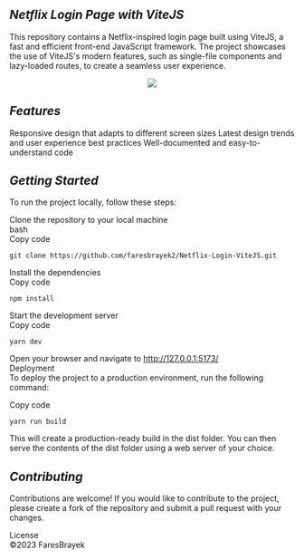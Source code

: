 *Netflix Login Page with ViteJS*
------
This repository contains a Netflix-inspired login page built using ViteJS, a fast and efficient front-end JavaScript framework. The project showcases the use of ViteJS's modern features, such as single-file components and lazy-loaded routes, to create a seamless user experience.
<p align="center">
  <img src="https://i.ibb.co/6yf0yRt/image.png" />
</p>

*Features*
------
Responsive design that adapts to different screen sizes
Latest design trends and user experience best practices
Well-documented and easy-to-understand code

*Getting Started*
------
To run the project locally, follow these steps:

Clone the repository to your local machine<br>
bash<br>
Copy code
```
git clone https://github.com/faresbrayek2/Netflix-Login-ViteJS.git
```

Install the dependencies<br>
Copy code
```
npm install
```

Start the development server<br>
Copy code
```
yarn dev
```

Open your browser and navigate to http://127.0.0.1:5173/<br>
Deployment<br>
To deploy the project to a production environment, run the following command:<br>

Copy code
```
yarn run build
```

This will create a production-ready build in the dist folder. You can then serve the contents of the dist folder using a web server of your choice.

*Contributing*
------
Contributions are welcome! If you would like to contribute to the project, please create a fork of the repository and submit a pull request with your changes.

License
<br>©2023 FaresBrayek



